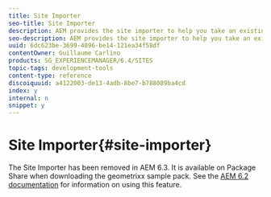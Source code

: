 ```yaml
---
title: Site Importer
seo-title: Site Importer
description: AEM provides the site importer to help you take an existing website and set up the basis
seo-description: AEM provides the site importer to help you take an existing website and set up the basis
uuid: 6dc623be-3699-4896-be14-121ea34f58df
contentOwner: Guillaume Carlino
products: SG_EXPERIENCEMANAGER/6.4/SITES
topic-tags: development-tools
content-type: reference
discoiquuid: a4122003-de13-4adb-8be7-b788089ba4cd
index: y
internal: n
snippet: y
---
```


# Site Importer{#site-importer}

The Site Importer has been removed in AEM 6.3. It is available on Package Share when downloading the geometrixx sample pack. See the [AEM 6.2 documentation](../../../sites/developing/using/site-importer.md) for information on using this feature.
